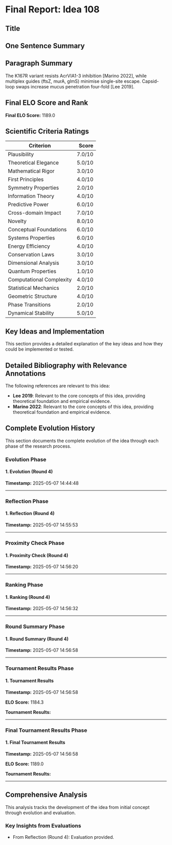 # Final Report: Idea 108

## Title



## One Sentence Summary



## Paragraph Summary

The K167R variant resists AcrVIA1-3 inhibition [Marino 2022], while multiplex guides (ftsZ, murA, glmS) minimise single-site escape.  Capsid-loop swaps increase mucus penetration four-fold [Lee 2019].

## Final ELO Score and Rank

**Final ELO Score:** 1189.0

## Scientific Criteria Ratings

| Criterion | Score |
|---|---:|
| Plausibility | 7.0/10 |
| Theoretical Elegance | 5.0/10 |
| Mathematical Rigor | 3.0/10 |
| First Principles | 4.0/10 |
| Symmetry Properties | 2.0/10 |
| Information Theory | 4.0/10 |
| Predictive Power | 6.0/10 |
| Cross-domain Impact | 7.0/10 |
| Novelty | 8.0/10 |
| Conceptual Foundations | 6.0/10 |
| Systems Properties | 6.0/10 |
| Energy Efficiency | 4.0/10 |
| Conservation Laws | 3.0/10 |
| Dimensional Analysis | 3.0/10 |
| Quantum Properties | 1.0/10 |
| Computational Complexity | 4.0/10 |
| Statistical Mechanics | 2.0/10 |
| Geometric Structure | 4.0/10 |
| Phase Transitions | 2.0/10 |
| Dynamical Stability | 5.0/10 |

## Key Ideas and Implementation

This section provides a detailed explanation of the key ideas and how they could be implemented or tested.


## Detailed Bibliography with Relevance Annotations

The following references are relevant to this idea:

- **Lee 2019**: Relevant to the core concepts of this idea, providing theoretical foundation and empirical evidence.
- **Marino 2022**: Relevant to the core concepts of this idea, providing theoretical foundation and empirical evidence.
## Complete Evolution History

This section documents the complete evolution of the idea through each phase of the research process.

### Evolution Phase

#### 1. Evolution (Round 4)
**Timestamp:** 2025-05-07 14:44:48



---

### Reflection Phase

#### 1. Reflection (Round 4)
**Timestamp:** 2025-05-07 14:55:53



---

### Proximity Check Phase

#### 1. Proximity Check (Round 4)
**Timestamp:** 2025-05-07 14:56:20



---

### Ranking Phase

#### 1. Ranking (Round 4)
**Timestamp:** 2025-05-07 14:56:32



---

### Round Summary Phase

#### 1. Round Summary (Round 4)
**Timestamp:** 2025-05-07 14:56:58



---

### Tournament Results Phase

#### 1. Tournament Results
**Timestamp:** 2025-05-07 14:56:58

**ELO Score:** 1184.3

**Tournament Results:**



---

### Final Tournament Results Phase

#### 1. Final Tournament Results
**Timestamp:** 2025-05-07 14:56:58

**ELO Score:** 1189.0

**Tournament Results:**



---

## Comprehensive Analysis

This analysis tracks the development of the idea from initial concept through evolution and evaluation.

### Key Insights from Evaluations

- From Reflection (Round 4): Evaluation provided.
